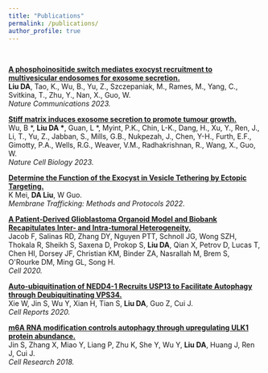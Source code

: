 ```yaml
---
title: "Publications"
permalink: /publications/
author_profile: true
---
```


<br>

<b>[A phosphoinositide switch mediates exocyst recruitment to multivesicular endosomes for exosome secretion.](https://www.nature.com/articles/s41467-023-42661-0)</b> <br><b>Liu DA</b>, Tao, K., Wu, B., Yu, Z., Szczepaniak, M., Rames, M., Yang, C., Svitkina, T., Zhu, Y., Nan, X., Guo, W.<br>
<i>Nature Communications 2023.</i>

<b>[Stiff matrix induces exosome secretion to promote tumour growth.](https://www.nature.com/articles/s41556-023-01092-1)</b> <br>Wu, B *, <b>Liu DA *</b>, Guan, L *, Myint, P.K., Chin, L-K., Dang, H., Xu, Y., Ren, J., Li, T., Yu, Z., Jabban, S., Mills, G.B., Nukpezah, J., Chen, Y-H., Furth, E.F., Gimotty, P.A., Wells, R.G., Weaver, V.M., Radhakrishnan, R., Wang, X., Guo, W. <br>
<i>Nature Cell Biology 2023.</i>

<b>[Determine the Function of the Exocyst in Vesicle Tethering by Ectopic Targeting.](https://link.springer.com/protocol/10.1007/978-1-0716-2209-4_6)</b> <br>K Mei, <b>DA Liu</b>, W Guo. <br>
<i>Membrane Trafficking: Methods and Protocols 2022.</i>

<b>[A Patient-Derived Glioblastoma Organoid Model and Biobank Recapitulates Inter- and Intra-tumoral Heterogeneity.](https://www.med.upenn.edu/songlab/assets/user-content/documents/Cell_Dec2019.pdf)</b> <br>Jacob F, Salinas RD, Zhang DY, Nguyen PTT, Schnoll JG, Wong SZH, Thokala R, Sheikh S, Saxena D, Prokop S, <b>Liu DA</b>, Qian X, Petrov D, Lucas T, Chen HI, Dorsey JF, Christian KM, Binder ZA, Nasrallah M, Brem S, O'Rourke DM, Ming GL, Song H. <br>
<i>Cell 2020.</i>

<b>[Auto-ubiquitination of NEDD4-1 Recruits USP13 to Facilitate Autophagy through Deubiquitinating VPS34.](https://www.cell.com/cell-reports/pdfExtended/S2211-1247(20)30122-4)</b> <br>Xie W, Jin S, Wu Y, Xian H, Tian S, <b>Liu DA</b>, Guo Z, Cui J. <br>
<i>Cell Reports 2020.</i>

<b>[m6A RNA modification controls autophagy through upregulating ULK1 protein abundance.](https://www.nature.com/articles/s41422-018-0069-8)</b> <br>Jin S, Zhang X, Miao Y, Liang P, Zhu K, She Y, Wu Y, <b>Liu DA</b>, Huang J, Ren J, Cui J. <br>
<i>Cell Research 2018.</i>
